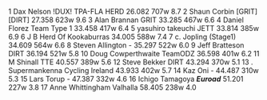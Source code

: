   1  Dax Nelson  !DUX! TPA-FLA HERD  26.082      707w    8.7
  2  Shaun Corbin  [GRIT][DIRT]  27.358      623w    9.6
  3  Alan Brannan  GRIT    33.285      467w    6.6
  4  Daniel Florez  Team Type 1    33.458      417w    6.4
  5  yasuhiro takeuchi  JETT    33.814      385w    6.9
  6  J B  Herd Of Kookaburras    34.005      588w    7.4
  7  c. Jopling  (Stage1)      34.609      564w    6.6
  8  Steven Allington  -  35.297      522w    6.0
  9  Jeff Bratteson  DIRT    36.194      521w    5.8
 10  Doug Cowperthwaite  TeamODZ    36.598      401w    6.2
 11  M Shinall  TTE    40.557      389w    5.6
 12  Steve Bekker  DIRT    43.294      370w    5.1
 13  . Supermankenna  Cycling Ireland    43.933      402w    5.7
 14  Kaz Oni  -  44.487      310w    5.3
 15  Lars Torup  -  47.387      332w    4.6
 16  Ichigo Tamagoya  ___Euroad___    51.201      227w    3.8
 17  Anne Whittingham  Valhalla    58.405      238w    4.0
